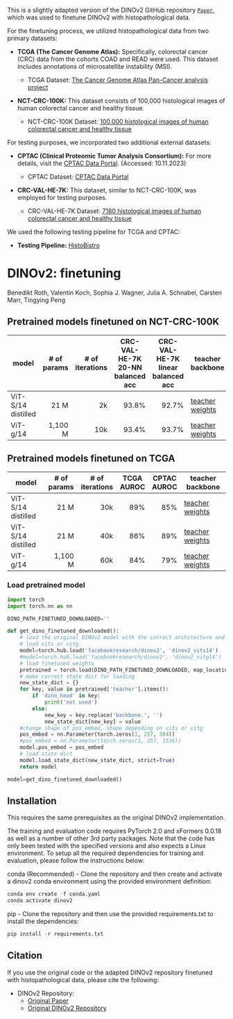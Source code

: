 This is a slightly adapted version of the DINOv2 GitHub repository [`Paper`](https://arxiv.org/abs/2304.07193), which was used to finetune DINOv2 with histopathological data.

For the finetuning process, we utilized histopathological data from two primary datasets:
- **TCGA (The Cancer Genome Atlas):** Specifically, colorectal cancer (CRC) data from the cohorts COAD and READ were used. This dataset includes annotations of microsatellite instability (MSI).
  - TCGA Dataset: [The Cancer Genome Atlas Pan-Cancer analysis project](https://doi.org/10.1038/ng.2764)

- **NCT-CRC-100K:** This dataset consists of 100,000 histological images of human colorectal cancer and healthy tissue.
  - NCT-CRC-100K Dataset: [100,000 histological images of human colorectal cancer and healthy tissue](https://doi.org/10.5281/zenodo.1214456)

For testing purposes, we incorporated two additional external datasets:
- **CPTAC (Clinical Proteomic Tumor Analysis Consortium):** For more details, visit the [CPTAC Data Portal](https://cptac-data-portal.georgetown.edu/). (Accessed: 10.11.2023)
  - CPTAC Dataset: [CPTAC Data Portal](https://cptac-data-portal.georgetown.edu/)

- **CRC-VAL-HE-7K:** This dataset, similar to NCT-CRC-100K, was employed for testing purposes.
  - CRC-VAL-HE-7K Dataset: [7180 histological images of human colorectal cancer and healthy tissue](https://doi.org/10.5281/zenodo.1214456)

We used the following testing pipeline for TCGA and CPTAC:
- **Testing Pipeline:** [HistoBistro](https://github.com/peng-lab/HistoBistro)



# DINOv2: finetuning

Benedikt Roth,
Valentin Koch,
Sophia J. Wagner,
Julia A. Schnabel,
Carsten Marr,
Tingying Peng


## Pretrained models finetuned on NCT-CRC-100K

<table style="margin: auto">
  <thead>
    <tr>
      <th>model</th>
      <th># of<br />params</th>
      <th># of<br />iterations</th>
      <th>CRC-VAL-HE-7K<br />20-NN balanced acc</th>
      <th>CRC-VAL-HE-7K<br />linear balanced acc</th>
      <th>teacher backbone</th>
    </tr>
  </thead>
  <tbody>
    <tr>
      <td>ViT-S/14 distilled</td>
      <td align="right">21 M</td>
      <td align="right">2k</td>
      <td align="right">93.8%</td>
      <td align="right">92.7%</td>
      <td><a href="">teacher weights</a></td>
    </tr>
    <tr>
      <td>ViT-g/14</td>
      <td align="right">1,100 M</td>
      <td align="right">10k</td>
      <td align="right">93.4%</td>
      <td align="right">93.7%</td>
      <td><a href="">teacher weights</a></td>
    </tr>
  </tbody>
</table>

## Pretrained models finetuned on TCGA

<table style="margin: auto">
  <thead>
    <tr>
      <th>model</th>
      <th># of<br />params</th>
      <th># of<br />iterations</th>
      <th>TCGA<br />AUROC</th>
      <th>CPTAC<br />AUROC</th>
      <th>teacher backbone</th>
    </tr>
  </thead>
  <tbody>
    <tr>
      <td>ViT-S/14 distilled</td>
      <td align="right">21 M</td>
      <td align="right">30k</td>
      <td align="right">89%</td>
      <td align="right">85%</td>
      <td><a href="">teacher weights</a></td>
    </tr>
    <tr>
      <td>ViT-S/14 distilled</td>
      <td align="right">21 M</td>
      <td align="right">40k</td>
      <td align="right">86%</td>
      <td align="right">89%</td>
      <td><a href="">teacher weights</a></td>
    </tr>
    <tr>
      <td>ViT-g/14</td>
      <td align="right">1,100 M</td>
      <td align="right">60k</td>
      <td align="right">84%</td>
      <td align="right">79%</td>
      <td><a href="">teacher weights</a></td>
    </tr>
  </tbody>
</table>

### Load pretrained model 


```python
import torch
import torch.nn as nn

DINO_PATH_FINETUNED_DOWNLOADED=''

def get_dino_finetuned_downloaded():
    # load the original DINOv2 model with the correct architecture and parameters. The positional embedding is too large.
    # load vits or vitg
    model=torch.hub.load('facebookresearch/dinov2', 'dinov2_vits14')
    #model=torch.hub.load('facebookresearch/dinov2', 'dinov2_vitg14')
    # load finetuned weights
    pretrained = torch.load(DINO_PATH_FINETUNED_DOWNLOADED, map_location=torch.device('cpu'))
    # make correct state dict for loading
    new_state_dict = {}
    for key, value in pretrained['teacher'].items():
        if 'dino_head' in key:
            print('not used')
        else:
            new_key = key.replace('backbone.', '')
            new_state_dict[new_key] = value
    #change shape of pos_embed, shape depending on vits or vitg
    pos_embed = nn.Parameter(torch.zeros(1, 257, 384))
    #pos_embed = nn.Parameter(torch.zeros(1, 257, 1536))
    model.pos_embed = pos_embed
    # load state dict
    model.load_state_dict(new_state_dict, strict=True)
    return model

model=get_dino_finetuned_downloaded()
```
## Installation

This requires the same prerequisites as the original DINOv2 implementation.

The training and evaluation code requires PyTorch 2.0 and xFormers 0.0.18 as well as a number of other 3rd party packages. Note that the code has only been tested with the specified versions and also expects a Linux environment. To setup all the required dependencies for training and evaluation, please follow the instructions below:

conda (Recommended) - Clone the repository and then create and activate a dinov2 conda environment using the provided environment definition:

```python
conda env create -f conda.yaml
conda activate dinov2
```

pip - Clone the repository and then use the provided requirements.txt to install the dependencies:

```python
pip install -r requirements.txt
```

## Citation

If you use the original code or the adapted DINOv2 repository finetuned with histopathological data, please cite the following:

- DINOv2 Repository:
  - [Original Paper](https://arxiv.org/abs/2304.07193)
  - [Original DINOv2 Repository](https://github.com/facebookresearch/dinov2/tree/main/dinov2)


